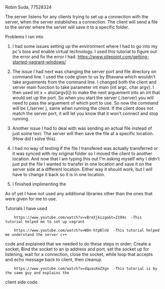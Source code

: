 Robin Suda, 77528324

The server listens for any clients trying to set up a connection with the server, when the
server establishes a connection. The client will send a file to the server where the server will
save it to a specific folder.

Problems I ran into

1. I had some issues setting up the environment where I had to go into my pc's bios and enable
virtual technology. I used this tutorial to figure out the error and fix the error I had.
https://www.sitepoint.com/getting-started-vagrant-windows/

2. The issue I had next was changing the server port and file directory on command line. I used
the code given to us by Bhavana which wouldn't take arguements from the command line. I changed
both the client and server main function to take parameter int main (int argc, char argv). I then
used int x = atoi(argv[i]) to make the next arguement into an int that would set up the port. So
when you start the server (./server) you will need to pass the arguement of which port to use.
So now the command will be (./server <PORT>), same when running the client. If the client does not
match the server port, it will let you know that it won't connect and stop running.

3. Another issue I had to deal with was sending an actual file instead of just some text. The server
will then save the file at a specific location. (How did I solve this).

4. I had no way of testing if the file I transfered was actually transferred or it was synced with my
original folder so I moved the client to another location. And now that I am typing this out I'm asking
myself why I didn't just put the file I wanted to transfer in one location and save it on the server
side at a different location. Either way it should work, but I will have to change it back so it is in
one location.

5. I finished implimenting the

As of yet I have not used any additional libraries other than the ones that were given for me to use.

Tutorials I have used

        https://www.youtube.com/watch?v=vBreXjkizgo&t=2194s  -This tutorial helped me to set up vagrant

        https://www.youtube.com/watch?v=WDn-htpBlnU  -This tutorial helped me understand the server c++
code and explained that we needed to do these steps in order; Create a socket, Bind the socket to an ip
address and port, set the socket up for listening, wait for a connection, close the socket, while loop
that accepts and echo message back to client, then cleanup.

        https://www.youtube.com/watch?v=dquxuXeZXgo  -This tutorial is by the same guy and explains the
 client side code.